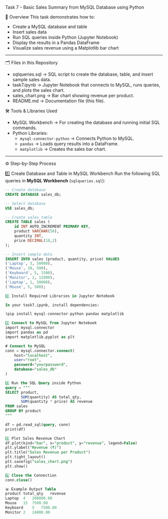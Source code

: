  Task 7 – Basic Sales Summary from MySQL Database using Python

📌 Overview
This task demonstrates how to:
- Create a MySQL database and table
- Insert sales data
- Run SQL queries inside Python (Jupyter Notebook)
- Display the results in a Pandas DataFrame
- Visualize sales revenue using a Matplotlib bar chart

---

 🗂 Files in this Repository
- sqlqueries.sql → SQL script to create the database, table, and insert sample sales data.
- task7.ipynb → Jupyter Notebook that connects to MySQL, runs queries, and plots the sales chart.
- sales_chart.png → Bar chart showing revenue per product.
- README.md → Documentation file (this file).



 🛠 Tools & Libraries Used
- MySQL Workbench → For creating the database and running initial SQL commands.
- Python Libraries:
  - `mysql-connector-python` → Connects Python to MySQL.
  - `pandas` → Loads query results into a DataFrame.
  - `matplotlib` → Creates the sales bar chart.

---

⚙ Step-by-Step Process

1️⃣ Create Database and Table in MySQL Workbench
Run the following SQL queries in **MySQL Workbench** (`sqlqueries.sql`):

```sql
-- Create database
CREATE DATABASE sales_db;

-- Select database
USE sales_db;

-- Create sales table
CREATE TABLE sales (
    id INT AUTO_INCREMENT PRIMARY KEY,
    product VARCHAR(50),
    quantity INT,
    price DECIMAL(10,2)
);

-- Insert sample data
INSERT INTO sales (product, quantity, price) VALUES
('Laptop', 3, 50000),
('Mouse', 10, 500),
('Keyboard', 5, 1500),
('Monitor', 2, 12000),
('Laptop', 1, 50000),
('Mouse', 5, 500);

2️⃣ Install Required Libraries in Jupyter Notebook

In your task7.ipynb, install dependencies:

!pip install mysql-connector-python pandas matplotlib

3️⃣ Connect to MySQL from Jupyter Notebook
import mysql.connector
import pandas as pd
import matplotlib.pyplot as plt

# Connect to MySQL
conn = mysql.connector.connect(
    host="localhost",       
    user="root",            
    password="yourpassword",
    database="sales_db"
)

4️⃣ Run the SQL Query inside Python
query = """
SELECT product,
       SUM(quantity) AS total_qty,
       SUM(quantity * price) AS revenue
FROM sales
GROUP BY product
"""

df = pd.read_sql(query, conn)
print(df)

5️⃣ Plot Sales Revenue Chart
df.plot(kind="bar", x="product", y="revenue", legend=False)
plt.ylabel("Revenue (₹)")
plt.title("Sales Revenue per Product")
plt.tight_layout()
plt.savefig("sales_chart.png")
plt.show()

6️⃣ Close the Connection
conn.close()

📊 Example Output Table
product	total_qty	revenue
Laptop	4	200000.00
Mouse	15	7500.00
Keyboard	5	7500.00
Monitor	2	24000.00
